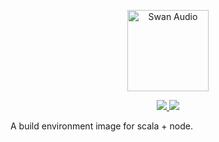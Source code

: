 <p align='center'>
  <a href='https://swanaudio.com'>
    <img src='https://swanaudio.com/assets/swan-audio-logo-final-alt.svg' height='130' alt='Swan Audio'>
  </a>
</p>

<p align='center'>
  <a href='https://hub.docker.com/r/swanaudio/scala-node'>
    <img src='https://img.shields.io/docker/build/swanaudio/scala-node.svg'>
  </a>
  <img src='https://img.shields.io/github/release-date/swanaudio/docker-scala-node.svg'>
</p>

A build environment image for scala + node.
